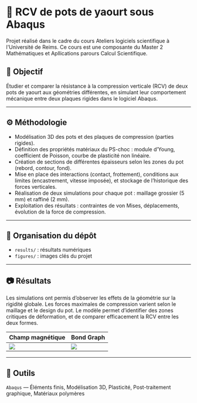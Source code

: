 # 🧱 RCV de pots de yaourt sous Abaqus 

Projet réalisé dans le cadre du cours Ateliers logiciels scientifique à l'Université de Reims. Ce cours est une composante du Master 2 Mathématiques et Apllications parours Calcul Scientifique.

## 🎯 Objectif

Étudier et comparer la résistance à la compression verticale (RCV) de deux pots de yaourt aux géométries différentes, en simulant leur comportement mécanique entre deux plaques rigides dans le logiciel Abaqus.

---

## ⚙️ Méthodologie

- Modélisation 3D des pots et des plaques de compression (parties rigides).
- Définition des propriétés matériaux du PS-choc : module d’Young, coefficient
de Poisson, courbe de plasticité non linéaire.
- Création de sections de différentes épaisseurs selon les zones du pot (rebord, contour, fond).
- Mise en place des interactions (contact, frottement), conditions aux limites (encastrement, vitesse imposée), et stockage de l’historique des forces verticales.
- Réalisation de deux simulations pour chaque pot : maillage grossier (5 mm) et raffiné (2 mm).
- Exploitation des résultats : contraintes de von Mises, déplacements, évolution de la force de compression.

---

## 📁 Organisation du dépôt

- `results/` : résultats numériques 
- `figures/` : images clés du projet

---

## 📷 Résultats

Les simulations ont permis d’observer les effets de la géométrie sur la rigidité globale. Les forces maximales de compression varient selon le maillage et le design du pot. Le modèle permet d’identifier des zones critiques de déformation, et de comparer efficacement la RCV entre les deux formes.

| Champ magnétique | Bond Graph |
|---------------------------|-------------------|
| ![](figures/champ_H.png)  | ![](figures/bond_graph_global.png) |

---

## 🔧 Outils

`Abaqus` — Éléments finis, Modélisation 3D, Plasticité, Post-traitement graphique, Matériaux polymères
